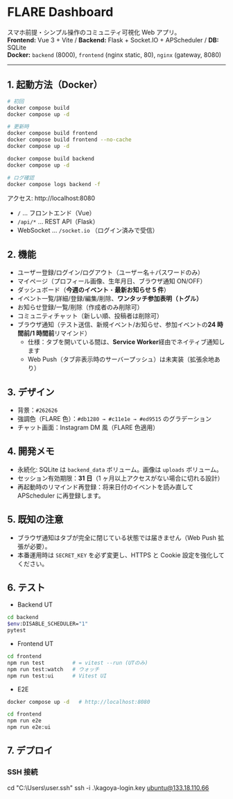 # FLARE Dashboard

スマホ前提・シンプル操作のコミュニティ可視化 Web アプリ。  
**Frontend:** Vue 3 + Vite / **Backend:** Flask + Socket.IO + APScheduler / **DB:** SQLite  
**Docker:** `backend` (8000), `frontend` (nginx static, 80), `nginx` (gateway, 8080)

---

## 1. 起動方法（Docker）

```bash
# 初回
docker compose build
docker compose up -d

# 更新時
docker compose build frontend
docker compose build frontend --no-cache
docker compose up -d

docker compose build backend
docker compose up -d

# ログ確認
docker compose logs backend -f
```

アクセス: http://localhost:8080

- `/` … フロントエンド（Vue）
- `/api/*` … REST API（Flask）
- WebSocket … `/socket.io` （ログイン済みで受信）

## 2. 機能

- ユーザー登録/ログイン/ログアウト（ユーザー名＋パスワードのみ）
- マイページ（プロフィール画像、生年月日、ブラウザ通知 ON/OFF）
- ダッシュボード（**今週のイベント**・**最新お知らせ 5 件**）
- イベント一覧/詳細/登録/編集/削除、**ワンタッチ参加表明（トグル）**
- お知らせ登録/一覧/削除（作成者のみ削除可）
- コミュニティチャット（新しい順、投稿者は削除可）
- ブラウザ通知（テスト送信、新規イベント/お知らせ、参加イベントの**24 時間前/1 時間前**リマインド）
  - 仕様：タブを開いている間は、**Service Worker**経由でネイティブ通知します
  - Web Push（タブ非表示時のサーバープッシュ）は未実装（拡張余地あり）

## 3. デザイン

- 背景：`#262626`
- 強調色（FLARE 色）：`#db1280 → #c11e1e → #ed9515` のグラデーション
- チャット画面：Instagram DM 風（FLARE 色適用）

## 4. 開発メモ

- 永続化: SQLite は `backend_data` ボリューム。画像は `uploads` ボリューム。
- セッション有効期限：**31 日**（1 ヶ月以上アクセスがない場合に切れる設計）
- 再起動時のリマインド再登録：将来日付のイベントを読み直して APScheduler に再登録します。

## 5. 既知の注意

- ブラウザ通知はタブが完全に閉じている状態では届きません（Web Push 拡張が必要）。
- 本番運用時は `SECRET_KEY` を必ず変更し、HTTPS と Cookie 設定を強化してください。

## 6. テスト

- Backend UT

```bash
cd backend
$env:DISABLE_SCHEDULER="1"
pytest
```

- Frontend UT

```bash
cd frontend
npm run test         # = vitest --run (UTのみ)
npm run test:watch   # ウォッチ
npm run test:ui      # Vitest UI
```

- E2E

```bash
docker compose up -d   # http://localhost:8080

cd frontend
npm run e2e
npm run e2e:ui
```

## 7. デプロイ

### SSH 接続

cd "C:\Users\user\.ssh"
ssh -i .\kagoya-login.key ubuntu@133.18.110.66

